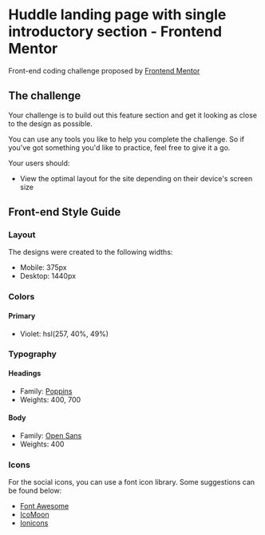 # Huddle landing page with single introductory section - Frontend Mentor

Front-end coding challenge proposed by [Frontend Mentor](https://www.frontendmentor.io)

## The challenge

Your challenge is to build out this feature section and get it looking as close to the design as possible.

You can use any tools you like to help you complete the challenge. So if you've got something you'd like to practice, feel free to give it a go.

Your users should:

- View the optimal layout for the site depending on their device's screen size

## Front-end Style Guide

### Layout

The designs were created to the following widths:

- Mobile: 375px
- Desktop: 1440px

### Colors

#### Primary

- Violet: hsl(257, 40%, 49%)

### Typography

#### Headings

- Family: [Poppins](https://fonts.google.com/specimen/Poppins)
- Weights: 400, 700

#### Body

- Family: [Open Sans](https://fonts.google.com/specimen/Open+Sans)
- Weights: 400

### Icons

For the social icons, you can use a font icon library. Some suggestions can be found below:

- [Font Awesome](https://fontawesome.com/)
- [IcoMoon](https://icomoon.io/)
- [Ionicons](https://ionicons.com/)
